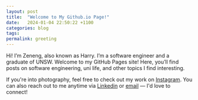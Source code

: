 ```yaml
---
layout: post
title:  "Welcome to My Github.io Page!"
date:   2024-01-04 22:50:22 +1100
categories: blog
tags: 
permalink: greeting
---
```


Hi! I’m Zeneng, also known as Harry. I’m a software engineer and a graduate of UNSW. Welcome to my GitHub Pages site! Here, you’ll find posts on software engineering, uni life, and other topics I find interesting.

If you're into photography, feel free to check out my work on [Instagram][ins-account]. You can also reach out to me anytime via [Linkedin][linkedin-account] or [email](mailto:harry020102@gmail.com) — I'd love to connect!

[ins-account]: https://www.instagram.com/zenengz_0214/
[linkedin-account]: https://www.linkedin.com/in/zeneng-zhao-5129a3223